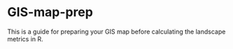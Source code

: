 # GIS-map-prep
This is a guide for preparing your GIS map before calculating the landscape metrics in R.

